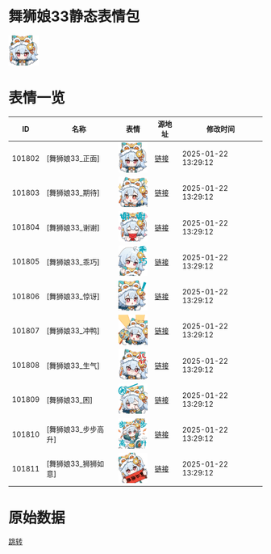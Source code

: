 # 舞狮娘33静态表情包

<img src="./cover.png" height="60" alt="cover" />

# 表情一览

|ID|名称|表情|源地址|修改时间|
|----|----|----|----|----|
|101802|[舞狮娘33_正面]|<img src="./pic/101802_%5B舞狮娘33_正面%5D.png" height="60" alt="正面"/>|[链接](https://i0.hdslb.com/bfs/emote/aba7ec88794e92e42facfce4e38c892b8fa4620c.png)|2025-01-22 13:29:12|
|101803|[舞狮娘33_期待]|<img src="./pic/101803_%5B舞狮娘33_期待%5D.png" height="60" alt="期待"/>|[链接](https://i0.hdslb.com/bfs/emote/290be0daefadead62fd816c0b6b5f8386685df56.png)|2025-01-22 13:29:12|
|101804|[舞狮娘33_谢谢]|<img src="./pic/101804_%5B舞狮娘33_谢谢%5D.png" height="60" alt="谢谢"/>|[链接](https://i0.hdslb.com/bfs/emote/b364e52c6f48f5c565159f795fb5d54adc1afb8a.png)|2025-01-22 13:29:12|
|101805|[舞狮娘33_乖巧]|<img src="./pic/101805_%5B舞狮娘33_乖巧%5D.png" height="60" alt="乖巧"/>|[链接](https://i0.hdslb.com/bfs/emote/a38ed87f8d5655d989a4f886fd929d3bfa255b07.png)|2025-01-22 13:29:12|
|101806|[舞狮娘33_惊讶]|<img src="./pic/101806_%5B舞狮娘33_惊讶%5D.png" height="60" alt="惊讶"/>|[链接](https://i0.hdslb.com/bfs/emote/7203cd473dc9e120e9366b02aae8506a53b63827.png)|2025-01-22 13:29:12|
|101807|[舞狮娘33_冲鸭]|<img src="./pic/101807_%5B舞狮娘33_冲鸭%5D.png" height="60" alt="冲鸭"/>|[链接](https://i0.hdslb.com/bfs/emote/97ba76b20dcb28292bede8ab92580cfebbd870d5.png)|2025-01-22 13:29:12|
|101808|[舞狮娘33_生气]|<img src="./pic/101808_%5B舞狮娘33_生气%5D.png" height="60" alt="生气"/>|[链接](https://i0.hdslb.com/bfs/emote/193cc6a972aa887ef9ca7779a487812486cab3ce.png)|2025-01-22 13:29:12|
|101809|[舞狮娘33_困]|<img src="./pic/101809_%5B舞狮娘33_困%5D.png" height="60" alt="困"/>|[链接](https://i0.hdslb.com/bfs/emote/b3f150f11eff53e07f16f548ef3ac0d16377c42f.png)|2025-01-22 13:29:12|
|101810|[舞狮娘33_步步高升]|<img src="./pic/101810_%5B舞狮娘33_步步高升%5D.png" height="60" alt="步步高升"/>|[链接](https://i0.hdslb.com/bfs/emote/438d54c1fd874ebd6bfd732d81b810068641486a.png)|2025-01-22 13:29:12|
|101811|[舞狮娘33_狮狮如意]|<img src="./pic/101811_%5B舞狮娘33_狮狮如意%5D.png" height="60" alt="狮狮如意"/>|[链接](https://i0.hdslb.com/bfs/emote/ebb4cd597bd526c4223e207771246f8cf5869d8b.png)|2025-01-22 13:29:12|

# 原始数据

[跳转](./raw.json)

